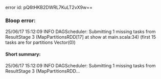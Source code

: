 error id: pQ6tHKB2DWRL7KuLT2vX9w==
### Bloop error:

25/06/17 15:12:09 INFO DAGScheduler: Submitting 1 missing tasks from ResultStage 3 (MapPartitionsRDD[17] at show at main.scala:34) (first 15 tasks are for partitions Vector(0))
#### Short summary: 

25/06/17 15:12:09 INFO DAGScheduler: Submitting 1 missing tasks from ResultStage 3 (MapPartitionsRDD...